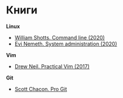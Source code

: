 # Книги

__Linux__ 
* [William Shotts. Command line (2020)](command_line/index.md)
* [Evi Nemeth. System administration (2020)](system-administration/index.md)

__Vim__
* [Drew Neil. Practical Vim (2017)](practical-vim/index.md)

__Git__
* [Scott Chacon. Pro Git](pro-git/index.md)
